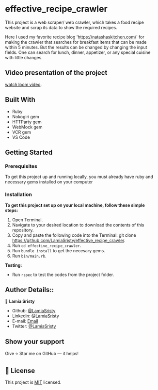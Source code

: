 # effective_recipe_crawler

This project is a web scraper/ web crawler, which takes a food recipe website and scrap its data to show the required recipes. 

Here I used my favorite recipe blog 'https://natashaskitchen.com/' for making the crawler that searches for breakfast items that can be made within 5 minutes. But the results can be changed by changing the input fields. One can search for lunch, dinner, appetizer, or any special cuisine with little changes.

## Video presentation of the project 

[watch loom video]().


## Built With

- Ruby
- Nokogiri gem
- HTTParty gem
- WebMock gem
- VCR gem 
- VS Code

## Getting Started

### Prerequisites

To get this project up and running locally, you must already have ruby and necessary gems installed on your computer

### Installation

**To get this project set up on your local machine, follow these simple steps:**

1. Open Terminal.
2. Navigate to your desired location to download the contents of this repository.
3. Copy and paste the following code into the Terminal: git clone https://github.com/LamiaSristy/effective_recipe_crawler.
4. Run ```cd effective_recipe_crawler```.
5. Run ```bundle install``` to get the necesary gems.
6. Run ```bin/main.rb```.
    
**Testing:**   

- Run ```rspec``` to test the codes from the project folder.


## Author Details::

👤 **Lamia Sristy**

- Github: [@LamiaSristy](https://github.com/LamiaSristy)
- Linkedin: [@LamiaSristy](https://www.linkedin.com/in/lamia-hemayet-sristy/)
- E-mail: <a href="mailto:lamiasristy@gmail.com?subject=Hello Lamia!">Email</a>  
- Twitter: [@LamiaSristy](https://twitter.com/lsristy1)


## Show your support

Give ⭐ Star me on GitHub — it helps!

## 📝 License

This project is [MIT](lic.url) licensed.   
